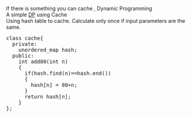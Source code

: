 
If there is something you can cache , Dynamic Programming</br>
A simple [DP](https://repl.it/@ChrisHuang2/DP#main.cpp) using Cache</br>
Using hash table to cache. Calculate only once if input parameters are the same.

<pre>
class cache{
  private:
    unordered_map<int,int> hash;
  public:
    int add80(int n)
    { 
      if(hash.find(n)==hash.end())
      {
        hash[n] = 80+n;
      }
      return hash[n];
    }
};
</pre>
